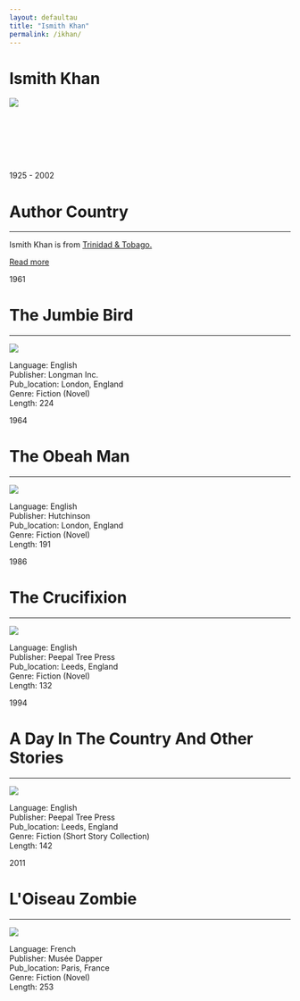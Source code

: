 ```yaml
---
layout: defaultau
title: "Ismith Khan"
permalink: /ikhan/
---
```

<!-- partial:index.partial.html -->
<div class="content">
    <h1>Ismith Khan</h1>
    <div class="quote">
        <div><img src="https://www.peepaltreepress.com/sites/default/files/styles/author_large/public/Ismith%20Khan.jpg" class="logo"></div>
    </div>
    <div class="timeline">
        <div style="padding-bottom:100px;"></div>
        <div class="block">
            <div class="date right"><p class="right"> 1925 - 2002 </p></div>
            <div class="dot"></div>
            <div class="left first">
            <div class="author_country">
                <h1>Author Country</h1><hr>
          <div class="aclocation">  <p>Ismith Khan is from <a href="{{ site.baseurl }}/3">Trinidad & Tobago.</a></p></div>
              <div class="acreadmore">  <a href="https://en.wikipedia.org/wiki/Ismith_Khan" target="_blank">Read more</a></div>
            </div>
            </div>
        </div>
        <div class="block">
            <div class="date left"><p class="left">1961</p></div>
            <div class="dot"></div>
            <div class="right">
                <h1>The Jumbie Bird</h1><hr>
                <p><img src="https://pictures.abebooks.com/inventory/5169101312.jpg"></p>
                <p>
                Language: English<br/>
                Publisher: Longman Inc.<br/>
                Pub_location: London, England<br/>
                Genre: Fiction (Novel)<br/>
                Length: 224</p>
            </div>
        </div>
        <div class="block">
            <div class="date right"><p class="right">1964</p></div>
            <div class="dot"></div>
            <div class="left hide">
                <h1>The Obeah Man</h1><hr>
                <p><img src="https://i.gr-assets.com/images/S/compressed.photo.goodreads.com/books/1347561256l/2243954.jpg"></p>
                <p>Language: English<br/>
                Publisher: Hutchinson<br/>
                Pub_location: London, England<br/>
                Genre: Fiction (Novel)<br/>
                Length: 191</p>
            </div>
        </div>
       <div class="block">
            <div class="date left"><p class="left">1986</p></div>
            <div class="dot"></div>
            <div class="right hide">
                <h1>The Crucifixion</h1><hr>
                <p><img src="https://m.media-amazon.com/images/I/51otv8Zm6NL._AC_SY780_.jpg"></p>
                <p>Language: English<br/>
                Publisher: Peepal Tree Press<br/>
                Pub_location:  Leeds, England<br/>
                Genre: Fiction (Novel)<br/>
                Length: 132</p>
            </div>
        </div>
         </div>
        <div class="block">
            <div class="date right"><p class="right">1994</p></div>
            <div class="dot"></div>
            <div class="left hide">
                <h1>A Day In The Country And Other Stories</h1><hr>
                <p><img src="https://m.media-amazon.com/images/I/410F20625SL.jpg"></p>
                <p>
                Language: English<br/>
                Publisher: Peepal Tree Press<br/>
                Pub_location: Leeds, England<br/>
                Genre: Fiction (Short Story Collection)<br/>
                Length: 142</p>
            </div>
        </div>
        <div class="block">
            <div class="date left"><p class="left">2011</p></div>
            <div class="dot"></div>
            <div class="right hide">
                <h1>L'Oiseau Zombie</h1><hr>
                <p><img src="https://m.media-amazon.com/images/I/61JSE77DXRL._SX362_BO1,204,203,200_.jpg"></p>
                <p>Language: French<br/>
                Publisher: Musée Dapper<br/>
                Pub_location: Paris, France<br/>
                Genre: Fiction (Novel)<br/>
                Length: 253</p>
            </div>
        </div>
</div>
  <!-- partial -->
<script src='https://cdnjs.cloudflare.com/ajax/libs/jquery/3.1.1/jquery.min.js'></script><script  src="{{ site.baseurl }}/assets/js/authorscript.js"></script>
